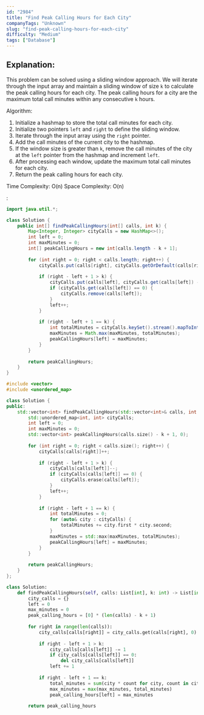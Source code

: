 ```yaml
---
id: "2984"
title: "Find Peak Calling Hours for Each City"
companyTags: "Unknown"
slug: "find-peak-calling-hours-for-each-city"
difficulty: "Medium"
tags: ["Database"]
---
```


## Explanation:

This problem can be solved using a sliding window approach. We will iterate through the input array and maintain a sliding window of size `k` to calculate the peak calling hours for each city. The peak calling hours for a city are the maximum total call minutes within any consecutive `k` hours.

Algorithm:
1. Initialize a hashmap to store the total call minutes for each city.
2. Initialize two pointers `left` and `right` to define the sliding window.
3. Iterate through the input array using the `right` pointer.
4. Add the call minutes of the current city to the hashmap.
5. If the window size is greater than `k`, remove the call minutes of the city at the `left` pointer from the hashmap and increment `left`.
6. After processing each window, update the maximum total call minutes for each city.
7. Return the peak calling hours for each city.

Time Complexity: O(n)
Space Complexity: O(n)

:

```java
import java.util.*;

class Solution {
    public int[] findPeakCallingHours(int[] calls, int k) {
        Map<Integer, Integer> cityCalls = new HashMap<>();
        int left = 0;
        int maxMinutes = 0;
        int[] peakCallingHours = new int[calls.length - k + 1];
        
        for (int right = 0; right < calls.length; right++) {
            cityCalls.put(calls[right], cityCalls.getOrDefault(calls[right], 0) + 1);
            
            if (right - left + 1 > k) {
                cityCalls.put(calls[left], cityCalls.get(calls[left]) - 1);
                if (cityCalls.get(calls[left]) == 0) {
                    cityCalls.remove(calls[left]);
                }
                left++;
            }
            
            if (right - left + 1 == k) {
                int totalMinutes = cityCalls.keySet().stream().mapToInt(city -> city * cityCalls.get(city)).sum();
                maxMinutes = Math.max(maxMinutes, totalMinutes);
                peakCallingHours[left] = maxMinutes;
            }
        }
        
        return peakCallingHours;
    }
}
```

```cpp
#include <vector>
#include <unordered_map>

class Solution {
public:
    std::vector<int> findPeakCallingHours(std::vector<int>& calls, int k) {
        std::unordered_map<int, int> cityCalls;
        int left = 0;
        int maxMinutes = 0;
        std::vector<int> peakCallingHours(calls.size() - k + 1, 0);
        
        for (int right = 0; right < calls.size(); right++) {
            cityCalls[calls[right]]++;
            
            if (right - left + 1 > k) {
                cityCalls[calls[left]]--;
                if (cityCalls[calls[left]] == 0) {
                    cityCalls.erase(calls[left]);
                }
                left++;
            }
            
            if (right - left + 1 == k) {
                int totalMinutes = 0;
                for (auto& city : cityCalls) {
                    totalMinutes += city.first * city.second;
                }
                maxMinutes = std::max(maxMinutes, totalMinutes);
                peakCallingHours[left] = maxMinutes;
            }
        }
        
        return peakCallingHours;
    }
};
```

```python
class Solution:
    def findPeakCallingHours(self, calls: List[int], k: int) -> List[int]:
        city_calls = {}
        left = 0
        max_minutes = 0
        peak_calling_hours = [0] * (len(calls) - k + 1)
        
        for right in range(len(calls)):
            city_calls[calls[right]] = city_calls.get(calls[right], 0) + 1
            
            if right - left + 1 > k:
                city_calls[calls[left]] -= 1
                if city_calls[calls[left]] == 0:
                    del city_calls[calls[left]]
                left += 1
            
            if right - left + 1 == k:
                total_minutes = sum(city * count for city, count in city_calls.items())
                max_minutes = max(max_minutes, total_minutes)
                peak_calling_hours[left] = max_minutes
        
        return peak_calling_hours
```